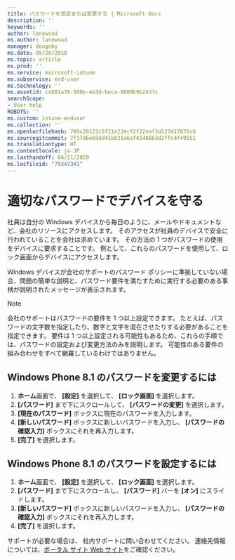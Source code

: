 ```yaml
---
title: パスワードを設定または変更する | Microsoft Docs
description: ''
keywords: ''
author: lenewsad
ms.author: lanewsad
manager: dougeby
ms.date: 09/28/2018
ms.topic: article
ms.prod: ''
ms.service: microsoft-intune
ms.subservice: end-user
ms.technology: ''
ms.assetid: c4801a78-580e-4e3d-beca-0b09b9b2437c
searchScope:
- User help
ROBOTS: ''
ms.custom: intune-enduser
ms.collection: ''
ms.openlocfilehash: 789c28121c5f21e23ecf2f22eaf3a527d17876c6
ms.sourcegitcommit: 7f17d6eb9dd41b031a6af4148863d2ffc4f49551
ms.translationtype: HT
ms.contentlocale: ja-JP
ms.lasthandoff: 04/21/2020
ms.locfileid: "79347341"
---
```

# <a name="make-your-device-safer-with-the-right-password"></a>適切なパスワードでデバイスを守る

社員は自分の Windows デバイスから毎日のように、メールやドキュメントなど、会社のリソースにアクセスします。 そのアクセスが社員のデバイスで安全に行われていることを会社は求めています。 その方法の 1 つがパスワードの使用をデバイスに要求することです。 例として、これらのパスワードを使用して、ロック画面からデバイスにアクセスします。

Windows デバイスが会社のサポートのパスワード ポリシーに準拠していない場合、問題の簡単な説明と、パスワード要件を満たすために実行する必要のある事柄が説明されたメッセージが表示されます。

> [!Note]
> 会社のサポートはパスワードの要件を 1 つ以上設定できます。 たとえば、パスワードの文字数を指定したり、数字と文字を混在させたりする必要があることを指定できます。 要件は 1 つ以上設定される可能性もあるため、これらの手順では、パスワードの設定および変更方法のみを説明します。 可能性のある要件の組み合わせをすべて網羅しているわけではありません。

## <a name="to-change-your-password-on-windows-phone-81"></a>Windows Phone 8.1 のパスワードを変更するには

1. **ホーム**画面で、 **[設定]** を選択して、 **[ロック画面]** を選択します。
2. **[パスワード]** まで下にスクロールして、 **[パスワードの変更]** を選択します。
3. **[現在のパスワード]** ボックスに現在のパスワードを入力します。
4. **[新しいパスワード]** ボックスに新しいパスワードを入力し、 **[パスワードの確認入力]** ボックスにそれを再入力します。
4. **[完了]** を選択します。

## <a name="to-set-your-password-on-windows-phone-81"></a>Windows Phone 8.1 のパスワードを設定するには

1. **ホーム**画面で、 **[設定]** を選択して、 **[ロック画面]** を選択します。
2. **[パスワード]** まで下にスクロールし、 **[パスワード]** バーを **[オン]** にスライドします。
3. **[新しいパスワード]** ボックスに新しいパスワードを入力し、 **[パスワードの確認入力]** ボックスにそれを再入力します。
4. **[完了]** を選択します。

サポートが必要な場合は、 社内サポートに問い合わせてください。 連絡先情報については、[ポータル サイト Web サイト](https://go.microsoft.com/fwlink/?linkid=2010980)をご確認ください。
